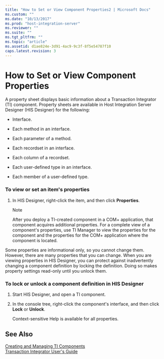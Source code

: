 ```yaml
---
title: "How to Set or View Component Properties2 | Microsoft Docs"
ms.custom: ""
ms.date: "10/13/2017"
ms.prod: "host-integration-server"
ms.reviewer: ""
ms.suite: ""
ms.tgt_pltfrm: ""
ms.topic: "article"
ms.assetid: d1ae824e-3d91-4ac9-9c3f-8f5e54787f10
caps.latest.revision: 3
---
```

# How to Set or View Component Properties
A property sheet displays basic information about a Transaction Integrator (TI) component. Property sheets are available in Host Integration Server Designer (HIS Designer) for the following:  
  
-   Interface.  
  
-   Each method in an interface.  
  
-   Each parameter of a method.  
  
-   Each recordset in an interface.  
  
-   Each column of a recordset.  
  
-   Each user-defined type in an interface.  
  
-   Each member of a user-defined type.  
  
### To view or set an item's properties  
  
1.  In HIS Designer, right-click the item, and then click **Properties**.  
  
    > [!NOTE]
    >  After you deploy a TI-created component in a COM+ application, that component acquires additional properties. For a complete view of a component's properties, use TI Manager to view the properties for the component and the properties for the COM+ application where the component is located.  
  
 Some properties are informational only, so you cannot change them. However, there are many properties that you can change. When you are viewing properties in HIS Designer, you can protect against inadvertently changing a component definition by locking the definition. Doing so makes property settings read-only until you unlock them.  
  
### To lock or unlock a component definition in HIS Designer  
  
1.  Start HIS Designer, and open a TI component.  
  
2.  In the console tree, right-click the component's interface, and then click **Lock** or **Unlock**.  
  
     Context-sensitive Help is available for all properties.  
  
## See Also  
 [Creating and Managing TI Components](../core/creating-and-managing-ti-components.md)   
 [Transaction Integrator User's Guide](../core/transaction-integrator-user-s-guide.md)